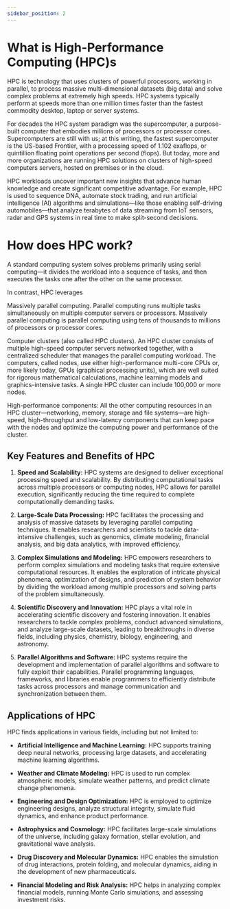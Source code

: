 ```yaml
---
sidebar_position: 2
---
```


# What is High-Performance Computing (HPC)s

HPC is technology that uses clusters of powerful processors, working in parallel, to process massive multi-dimensional datasets (big data) and solve complex problems at extremely high speeds. HPC systems typically perform at speeds more than one million times faster than the fastest commodity desktop, laptop or server systems.

For decades the HPC system paradigm was the supercomputer, a purpose-built computer that embodies millions of processors or processor cores. Supercomputers are still with us; at this writing, the fastest supercomputer is the US-based Frontier, with a processing speed of 1.102 exaflops, or quintillion floating point operations per second (flops). But today, more and more organizations are running HPC solutions on clusters of high-speed computers servers, hosted on premises or in the cloud.

HPC workloads uncover important new insights that advance human knowledge and create significant competitive advantage. For example, HPC is used to sequence DNA, automate stock trading, and run artificial intelligence (AI) algorithms and simulations—like those enabling self-driving automobiles—that analyze terabytes of data streaming from IoT sensors, radar and GPS systems in real time to make split-second decisions.

# How does HPC work?

A standard computing system solves problems primarily using serial computing—it divides the workload into a sequence of tasks, and then executes the tasks one after the other on the same processor.

In contrast, HPC leverages

Massively parallel computing. Parallel computing runs multiple tasks simultaneously on multiple computer servers or processors. Massively parallel computing is parallel computing using tens of thousands to millions of processors or processor cores.

Computer clusters (also called HPC clusters). An HPC cluster consists of multiple high-speed computer servers networked together, with a centralized scheduler that manages the parallel computing workload. The computers, called nodes, use either high-performance multi-core CPUs or, more likely today, GPUs (graphical processing units), which are well suited for rigorous mathematical calculations, machine learning models and graphics-intensive tasks. A single HPC cluster can include 100,000 or more nodes.

High-performance components: All the other computing resources in an HPC cluster—networking, memory, storage and file systems—are high-speed, high-throughput and low-latency components that can keep pace with the nodes and optimize the computing power and performance of the cluster.

## Key Features and Benefits of HPC

1. **Speed and Scalability:** HPC systems are designed to deliver exceptional processing speed and scalability. By distributing computational tasks across multiple processors or computing nodes, HPC allows for parallel execution, significantly reducing the time required to complete computationally demanding tasks.

2. **Large-Scale Data Processing:** HPC facilitates the processing and analysis of massive datasets by leveraging parallel computing techniques. It enables researchers and scientists to tackle data-intensive challenges, such as genomics, climate modeling, financial analysis, and big data analytics, with improved efficiency.

3. **Complex Simulations and Modeling:** HPC empowers researchers to perform complex simulations and modeling tasks that require extensive computational resources. It enables the exploration of intricate physical phenomena, optimization of designs, and prediction of system behavior by dividing the workload among multiple processors and solving parts of the problem simultaneously.

4. **Scientific Discovery and Innovation:** HPC plays a vital role in accelerating scientific discovery and fostering innovation. It enables researchers to tackle complex problems, conduct advanced simulations, and analyze large-scale datasets, leading to breakthroughs in diverse fields, including physics, chemistry, biology, engineering, and astronomy.

5. **Parallel Algorithms and Software:** HPC systems require the development and implementation of parallel algorithms and software to fully exploit their capabilities. Parallel programming languages, frameworks, and libraries enable programmers to efficiently distribute tasks across processors and manage communication and synchronization between them.

## Applications of HPC

HPC finds applications in various fields, including but not limited to:

- **Artificial Intelligence and Machine Learning:** HPC supports training deep neural networks, processing large datasets, and accelerating machine learning algorithms.

- **Weather and Climate Modeling:** HPC is used to run complex atmospheric models, simulate weather patterns, and predict climate change phenomena.

- **Engineering and Design Optimization:** HPC is employed to optimize engineering designs, analyze structural integrity, simulate fluid dynamics, and enhance product performance.

- **Astrophysics and Cosmology:** HPC facilitates large-scale simulations of the universe, including galaxy formation, stellar evolution, and gravitational wave analysis.

- **Drug Discovery and Molecular Dynamics:** HPC enables the simulation of drug interactions, protein folding, and molecular dynamics, aiding in the development of new pharmaceuticals.

- **Financial Modeling and Risk Analysis:** HPC helps in analyzing complex financial models, running Monte Carlo simulations, and assessing investment risks.

